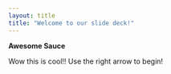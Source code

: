 ```yaml
---
layout: title
title: "Welcome to our slide deck!"
---
```

__Awesome Sauce__

Wow this is cool!!
Use the right arrow to begin!

